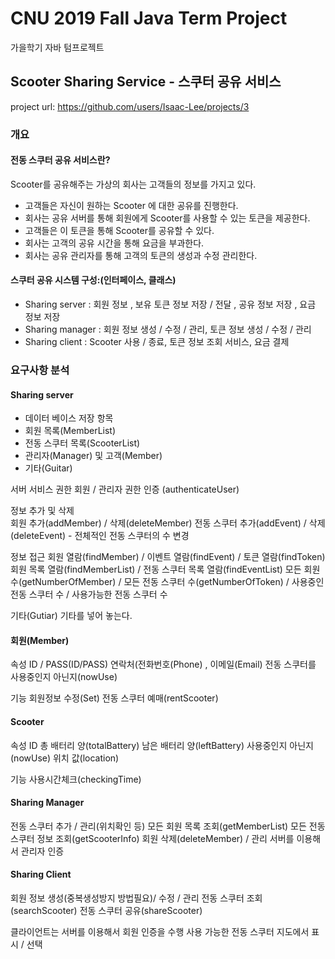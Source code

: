 # CNU 2019 Fall Java Term Project 
가을학기 자바 텀프로젝트

## Scooter Sharing Service - 스쿠터 공유 서비스
project url: https://github.com/users/Isaac-Lee/projects/3
### 개요
#### 전동 스쿠터 공유 서비스란?
Scooter를 공유해주는 가상의 회사는 고객들의 정보를 가지고 있다. 
- 고객들은 자신이 원하는 Scooter 에 대한 공유를 진행한다.
- 회사는 공유 서버를 통해 회원에게 Scooter를 사용할 수 있는 토큰을 제공한다.
- 고객들은 이 토큰을 통해 Scooter를 공유할 수 있다.
- 회사는 고객의 공유 시간을 통해 요금을 부과한다.
- 회사는 공유 관리자를 통해 고객의 토큰의 생성과 수정 관리한다. 

#### 스쿠터 공유 시스템 구성:(인터페이스, 클래스)
- Sharing server : 회원 정보 , 보유 토큰 정보 저장 / 전달 , 공유 정보 저장 , 요금 정보 저장
- Sharing manager : 회원 정보 생성 / 수정 / 관리, 토큰 정보 생성 / 수정 / 관리
- Sharing client : Scooter 사용 / 종료, 토큰 정보 조회 서비스, 요금 결제

### 요구사항 분석

#### Sharing server
- 데이터 베이스 저장 항목
 - 회원 목록(MemberList)
 - 전동 스쿠터 목록(ScooterList)
 - 관리자(Manager) 및 고객(Member)
 - 기타(Guitar)

서버 서비스
권한 
회원 / 관리자 권한 인증 (authenticateUser)

정보 추가 및 삭제  
회원 추가(addMember) / 삭제(deleteMember) 
전동 스쿠터 추가(addEvent) / 삭제(deleteEvent) - 전체적인 전동 스쿠터의 수 변경


정보 접근 
회원 열람(findMember) / 이벤트 열람(findEvent) / 토큰 열람(findToken)
회원 목록 열람(findMemberList) / 전동 스쿠터 목록 열람(findEventList)
모든 회원 수(getNumberOfMember) / 모든 전동 스쿠터 수(getNumberOfToken) / 사용중인 전동 스쿠터 수 / 사용가능한 전동 스쿠터 수

기타(Gutiar)
기타를 넣어 놓는다.	

#### 회원(Member)
속성
ID / PASS(ID/PASS)
연락처(전화번호(Phone) , 이메일(Email)
전동 스쿠터를 사용중인지 아닌지(nowUse)

기능
회원정보 수정(Set)
전동 스쿠터 예매(rentScooter)

#### Scooter
속성
ID
총 배터리 양(totalBattery)
남은 배터리 양(leftBattery)
사용중인지 아닌지(nowUse)
위치 값(location)

기능
사용시간체크(checkingTime)

#### Sharing Manager
전동 스쿠터 추가 / 관리(위치확인 등)
모든 회원 목록 조회(getMemberList)
모든 전동 스쿠터 정보 조회(getScooterInfo)
회원 삭제(deleteMember) / 관리
서버를 이용해서 관리자 인증

#### Sharing Client
회원 정보 생성(중복생성방지 방법필요)/ 수정 / 관리
전동 스쿠터 조회(searchScooter)
전동 스쿠터 공유(shareScooter)

클라이언트는 서버를 이용해서 회원 인증을 수행
사용 가능한 전동 스쿠터 지도에서 표시 / 선택

